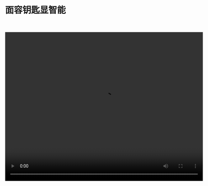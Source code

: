 # 面容钥匙显智能
<br/>
<br/>
<video width="640" height="480" controls>
  <source src="https://cloud.leihoorobot.com/w/assets/video/第三单元ok/面容钥匙显智能.mp4" type="video/mp4">
  Your browser does not support the video tag.
</video>
